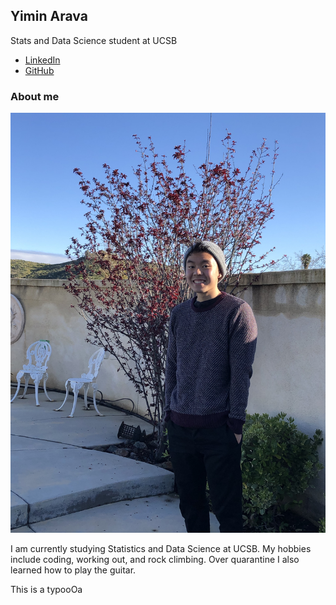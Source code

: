 ## Yimin Arava

Stats and Data Science student at UCSB

- [LinkedIn](https://www.linkedin.com/in/yimin-arava/)
- [GitHub](https://github.com/YiminArava4508)

### About me
![Me](Images/Me.JPG)

I am currently studying Statistics and Data Science at UCSB. My hobbies include coding, working out, and rock climbing. Over quarantine I also learned how to play the guitar. 

This is a typooOa

